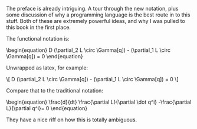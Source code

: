 The preface is already intriguing. A tour through the new notation, plus some discussion of why a programming language is the best route in to this stuff. Both of these are extremely powerful ideas, and why I was pulled to this book in the first place.

The functional notation is:

\begin{equation}
D (\partial\_2 L \circ \Gamma[q]) - (\partial\_1 L \circ \Gamma[q]) = 0
\end{equation}

Unwrapped as latex, for example:

\\[
D (\partial\_2 L \circ \Gamma[q]) - (\partial\_1 L \circ \Gamma[q]) = 0
\\]

Compare that to the traditional notation:

\begin{equation}
  \frac{d}{dt} \frac{\partial L}{\partial \dot q^i} -\frac{\partial L}{\partial q^i}= 0
\end{equation}

They have a nice riff on how this is totally ambiguous.
